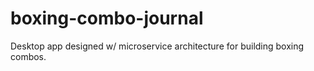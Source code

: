 # boxing-combo-journal
Desktop app designed w/ microservice architecture for building boxing combos.
